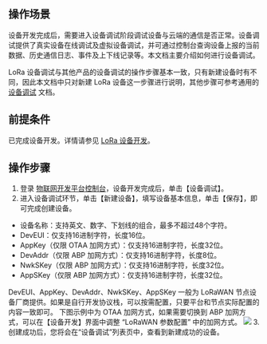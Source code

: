 ## 操作场景
设备开发完成后，需要进入设备调试阶段调试设备与云端的通信是否正常。设备调试提供了真实设备在线调试及虚拟设备调试，并可通过控制台查询设备上报的当前数据、历史通信日志、事件及上下线记录等。本文档主要介绍如何进行设备调试。

LoRa 设备调试与其他产品的设备调试的操作步骤基本一致，只有新建设备时有不同，因此本文档中只对新建 LoRa 设备这一步骤进行说明，其他步骤可参考通用的 [设备调试](https://cloud.tencent.com/document/product/1081/34741) 文档。


## 前提条件
已完成设备开发。详情请参见 [LoRa 设备开发](https://cloud.tencent.com/document/product/1081/41189)。


## 操作步骤

1. 登录 [物联网开发平台控制台](https://console.cloud.tencent.com/iotexplorer)，设备开发完成后，单击【设备调试】。
2. 进入设备调试环节，单击【新建设备】，填写设备基本信息，单击【保存】，即可完成创建设备。
  - 设备名称：支持英文、数字、下划线的组合，最多不超过48个字符。
  - DevEUI：仅支持16进制字符，长度16位。
  - AppKey（仅限 OTAA 加网方式）：仅支持16进制字符，长度32位。
  - DevAddr（仅限 ABP 加网方式）：仅支持16进制字符，长度8位。
  - NwkSKey（仅限 ABP 加网方式）：仅支持16进制字符，长度32位。
  - AppSKey（仅限 ABP 加网方式）：仅支持16进制字符，长度32位。
 
DevEUI、AppKey、DevAddr、NwkSKey、AppSKey 一般为 LoRaWAN 节点设备厂商提供。如果是自行开发协议栈，可以按需配置，只要平台和节点实际配置的内容一致即可。
  下图示例中为 OTAA 加网方式，如果需要切换到 ABP 加网方式，可以在【设备开发】界面中调整 “LoRaWAN 参数配置” 中的加网方式。
![](https://main.qcloudimg.com/raw/43820d6c5c7e73369ecb16f858c96fa6.png)
3. 创建成功后，您将会在“设备调试”列表页中，查看到新建成功的设备。

